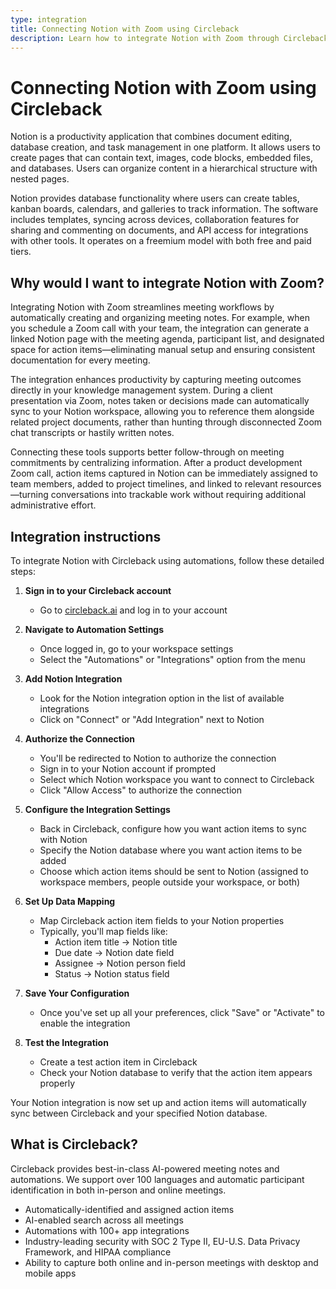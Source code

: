 ```yaml
---
type: integration
title: Connecting Notion with Zoom using Circleback
description: Learn how to integrate Notion with Zoom through Circleback to streamline meeting workflows, automatically organize notes, and enhance productivity.
---
```


# Connecting Notion with Zoom using Circleback

Notion is a productivity application that combines document editing, database creation, and task management in one platform. It allows users to create pages that can contain text, images, code blocks, embedded files, and databases. Users can organize content in a hierarchical structure with nested pages.

Notion provides database functionality where users can create tables, kanban boards, calendars, and galleries to track information. The software includes templates, syncing across devices, collaboration features for sharing and commenting on documents, and API access for integrations with other tools. It operates on a freemium model with both free and paid tiers.

## Why would I want to integrate Notion with Zoom?

Integrating Notion with Zoom streamlines meeting workflows by automatically creating and organizing meeting notes. For example, when you schedule a Zoom call with your team, the integration can generate a linked Notion page with the meeting agenda, participant list, and designated space for action items—eliminating manual setup and ensuring consistent documentation for every meeting.

The integration enhances productivity by capturing meeting outcomes directly in your knowledge management system. During a client presentation via Zoom, notes taken or decisions made can automatically sync to your Notion workspace, allowing you to reference them alongside related project documents, rather than hunting through disconnected Zoom chat transcripts or hastily written notes.

Connecting these tools supports better follow-through on meeting commitments by centralizing information. After a product development Zoom call, action items captured in Notion can be immediately assigned to team members, added to project timelines, and linked to relevant resources—turning conversations into trackable work without requiring additional administrative effort.

## Integration instructions

To integrate Notion with Circleback using automations, follow these detailed steps:

1. **Sign in to your Circleback account**
   - Go to [circleback.ai](https://circleback.ai) and log in to your account

2. **Navigate to Automation Settings**
   - Once logged in, go to your workspace settings
   - Select the "Automations" or "Integrations" option from the menu

3. **Add Notion Integration**
   - Look for the Notion integration option in the list of available integrations
   - Click on "Connect" or "Add Integration" next to Notion

4. **Authorize the Connection**
   - You'll be redirected to Notion to authorize the connection
   - Sign in to your Notion account if prompted
   - Select which Notion workspace you want to connect to Circleback
   - Click "Allow Access" to authorize the connection

5. **Configure the Integration Settings**
   - Back in Circleback, configure how you want action items to sync with Notion
   - Specify the Notion database where you want action items to be added
   - Choose which action items should be sent to Notion (assigned to workspace members, people outside your workspace, or both)

6. **Set Up Data Mapping**
   - Map Circleback action item fields to your Notion properties
   - Typically, you'll map fields like:
     - Action item title → Notion title
     - Due date → Notion date field
     - Assignee → Notion person field
     - Status → Notion status field

7. **Save Your Configuration**
   - Once you've set up all your preferences, click "Save" or "Activate" to enable the integration

8. **Test the Integration**
   - Create a test action item in Circleback
   - Check your Notion database to verify that the action item appears properly

Your Notion integration is now set up and action items will automatically sync between Circleback and your specified Notion database.

## What is Circleback?

Circleback provides best-in-class AI-powered meeting notes and automations. We support over 100 languages and automatic participant identification in both in-person and online meetings.
* Automatically-identified and assigned action items
* AI-enabled search across all meetings
* Automations with 100+ app integrations
* Industry-leading security with SOC 2 Type II, EU-U.S. Data Privacy Framework, and HIPAA compliance
* Ability to capture both online and in-person meetings with desktop and mobile apps